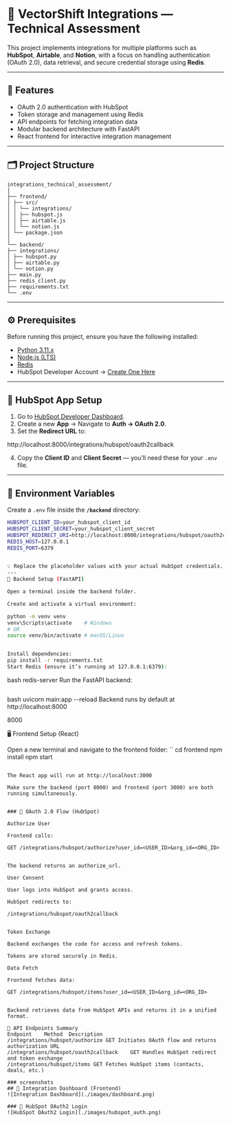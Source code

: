 # 🧩 VectorShift Integrations — Technical Assessment

This project implements integrations for multiple platforms such as **HubSpot**, **Airtable**, and **Notion**, with a focus on handling authentication (OAuth 2.0), data retrieval, and secure credential storage using **Redis**.

---

## 🚀 Features

- OAuth 2.0 authentication with HubSpot  
- Token storage and management using Redis  
- API endpoints for fetching integration data  
- Modular backend architecture with FastAPI  
- React frontend for interactive integration management  

---

## 🗂️ Project Structure
```
integrations_technical_assessment/
│
├── frontend/
│ ├── src/
│ │ └── integrations/
│ │ ├── hubspot.js
│ │ ├── airtable.js
│ │ └── notion.js
│ └── package.json
│
└── backend/
├── integrations/
│ ├── hubspot.py
│ ├── airtable.py
│ └── notion.py
├── main.py
├── redis_client.py
├── requirements.txt
└── .env
```

---

## ⚙️ Prerequisites

Before running this project, ensure you have the following installed:

- [Python 3.11.x](https://www.python.org/downloads/)
- [Node.js (LTS)](https://nodejs.org/en/download/)
- [Redis](https://redis.io/download/)
- HubSpot Developer Account → [Create One Here](https://developers.hubspot.com/)

---

## 🔑 HubSpot App Setup

1. Go to [HubSpot Developer Dashboard](https://developers.hubspot.com/).  
2. Create a new **App** → Navigate to **Auth → OAuth 2.0**.  
3. Set the **Redirect URL** to:

http://localhost:8000/integrations/hubspot/oauth2callback


4. Copy the **Client ID** and **Client Secret** — you’ll need these for your `.env` file.

---

## 🧾 Environment Variables

Create a `.env` file inside the **`/backend`** directory:

```bash
HUBSPOT_CLIENT_ID=your_hubspot_client_id
HUBSPOT_CLIENT_SECRET=your_hubspot_client_secret
HUBSPOT_REDIRECT_URI=http://localhost:8000/integrations/hubspot/oauth2callback
REDIS_HOST=127.0.0.1
REDIS_PORT=6379


💡 Replace the placeholder values with your actual HubSpot credentials.
---
🐍 Backend Setup (FastAPI)

Open a terminal inside the backend folder.

Create and activate a virtual environment:

python -m venv venv
venv\Scripts\activate    # Windows
# OR
source venv/bin/activate # macOS/Linux


Install dependencies:
pip install -r requirements.txt
Start Redis (ensure it’s running at 127.0.0.1:6379):
```
bash
redis-server
Run the FastAPI backend:
```
```
bash
uvicorn main:app --reload
Backend runs by default at http://localhost:8000

8000

🖥️ Frontend Setup (React)

Open a new terminal and navigate to the frontend folder:
``
cd frontend
npm install
npm start
```

The React app will run at http://localhost:3000

Make sure the backend (port 8000) and frontend (port 3000) are both running simultaneously.


### 🔄 OAuth 2.0 Flow (HubSpot)

Authorize User

Frontend calls:

GET /integrations/hubspot/authorize?user_id=<USER_ID>&org_id=<ORG_ID>


The backend returns an authorize_url.

User Consent

User logs into HubSpot and grants access.

HubSpot redirects to:

/integrations/hubspot/oauth2callback


Token Exchange

Backend exchanges the code for access and refresh tokens.

Tokens are stored securely in Redis.

Data Fetch

Frontend fetches data:

GET /integrations/hubspot/items?user_id=<USER_ID>&org_id=<ORG_ID>


Backend retrieves data from HubSpot APIs and returns it in a unified format.

🧠 API Endpoints Summary
Endpoint	Method	Description
/integrations/hubspot/authorize	GET	Initiates OAuth flow and returns authorization URL
/integrations/hubspot/oauth2callback	GET	Handles HubSpot redirect and token exchange
/integrations/hubspot/items	GET	Fetches HubSpot items (contacts, deals, etc.)

### screenshots
## 🧩 Integration Dashboard (Frontend)
![Integration Dashboard](./images/dashboard.png)

### 🔐 HubSpot OAuth2 Login
![HubSpot OAuth2 Login](./images/hubspot_auth.png)
